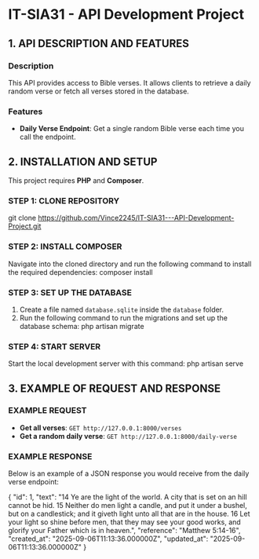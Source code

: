 # IT-SIA31 - API Development Project

## 1. API DESCRIPTION AND FEATURES

### Description
This API provides access to Bible verses. It allows clients to retrieve a daily random verse or fetch all verses stored in the database.

### Features
* **Daily Verse Endpoint**: Get a single random Bible verse each time you call the endpoint.

## 2. INSTALLATION AND SETUP
This project requires **PHP** and **Composer**.

### STEP 1: CLONE REPOSITORY
git clone https://github.com/Vince2245/IT-SIA31---API-Development-Project.git

### STEP 2: INSTALL COMPOSER
Navigate into the cloned directory and run the following command to install the required dependencies:
composer install

### STEP 3: SET UP THE DATABASE
1.  Create a file named `database.sqlite` inside the `database` folder.
2.  Run the following command to run the migrations and set up the database schema:
    php artisan migrate

### STEP 4: START SERVER
Start the local development server with this command:
php artisan serve

## 3. EXAMPLE OF REQUEST AND RESPONSE
### EXAMPLE REQUEST
* **Get all verses**:
    `GET http://127.0.0.1:8000/verses`
* **Get a random daily verse**:
    `GET http://127.0.0.1:8000/daily-verse`

### EXAMPLE RESPONSE
Below is an example of a JSON response you would receive from the daily verse endpoint:

{
"id": 1,
"text": "14 Ye are the light of the world. A city that is set on an hill cannot be hid. 15 Neither do men light a candle, and put it under a bushel, but on a candlestick; and it giveth light unto all that are in the house. 16 Let your light so shine before men, that they may see your good works, and glorify your Father which is in heaven.",
"reference": "Matthew 5:14-16",
"created_at": "2025-09-06T11:13:36.000000Z",
"updated_at": "2025-09-06T11:13:36.000000Z"
}
